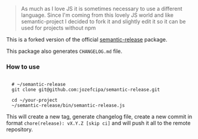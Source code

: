 > As much as I love JS it is sometimes necessary to use a different language. Since I'm coming from this lovely JS world and like semantic-project I decided to fork it and slightly edit it so it can be used for projects without npm

This is a forked version of the official [semantic-release](https://google.com) package. 

This package also generates `CHANGELOG.md` file.

### How to use
```

  # ~/semantic-release
  git clone git@github.com:jozefcipa/semantic-release.git
  
  cd ~/your-project
  ~/semantic-release/bin/semantic-release.js
```

This will create a new tag, generate changelog file, create a new commit in format `chore(release): vX.Y.Z [skip ci]` and will push it all to the remote repository.
